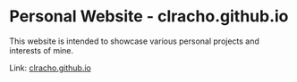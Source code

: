# Personal Website - clracho.github.io

This website is intended to showcase various personal projects and interests of mine.

Link: [clracho.github.io](https://clracho.github.io/)
